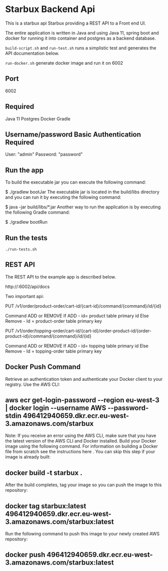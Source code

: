 # Starbux Backend Api

This is a starbux api Starbux providing a REST API to a Front end UI.

The entire application is written in Java and using Java 11, spring boot and docker for running it into container and postgres as a backend database.

`build-script.sh` and `run-test.sh` runs a simplistic test and generates the API
documentation below.

`run-docker.sh` generate docker image and run it on 6002
## Port

6002

## Required

Java 11
Postgres
Docker
Gradle

## Username/password Basic Authentication Required

User: "admin" 
Password: "password"

## Run the app

 To build the executable jar you can execute the following command:

$ ./gradlew bootJar
The executable jar is located in the build/libs directory and you can run it by executing the following command:

$ java -jar build/libs/*.jar
Another way to run the application is by executing the following Gradle command:

$ ./gradlew bootRun

## Run the tests

    ./run-tests.sh

## REST API

The REST API to the example app is described below.

http://<ip-address>:6002/api/docs
 
Two important api:

PUT
/v1/order/product-order/cart-id/{cart-id}/command/{command}/id/{id}

Command ADD or REMOVE
If ADD -  id= product table primary id
Else Remove - Id = product-order table primary key

PUT
/v1/order/topping-order/cart-id/{cart-id}/order-product-id/{order-product-id}/command/{command}/id/{id}

Command ADD or REMOVE
If ADD -  id= topping table primary id
Else Remove - Id = topping-order table primary key

## Docker Push Command 

Retrieve an authentication token and authenticate your Docker client to your registry.
Use the AWS CLI:
## aws ecr get-login-password --region eu-west-3 | docker login --username AWS --password-stdin 496412940659.dkr.ecr.eu-west-3.amazonaws.com/starbux

Note: If you receive an error using the AWS CLI, make sure that you have the latest version of the AWS CLI and Docker installed.
Build your Docker image using the following command. For information on building a Docker file from scratch see the instructions here . You can skip this step if your image is already built:
## docker build -t starbux .

After the build completes, tag your image so you can push the image to this repository:
## docker tag starbux:latest 496412940659.dkr.ecr.eu-west-3.amazonaws.com/starbux:latest

Run the following command to push this image to your newly created AWS repository:
## docker push 496412940659.dkr.ecr.eu-west-3.amazonaws.com/starbux:latest


